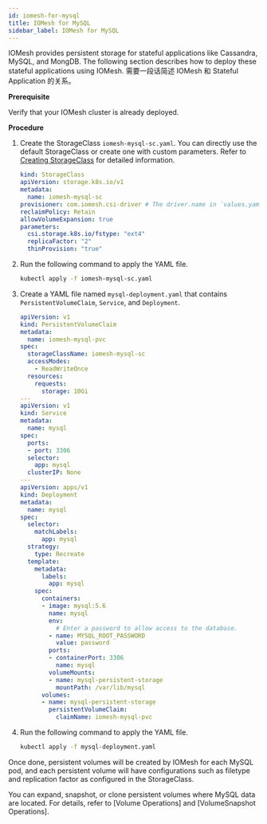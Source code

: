 ```yaml
---
id: iomesh-for-mysql
title: IOMesh for MySQL
sidebar_label: IOMesh for MySQL
---
```


IOMesh provides persistent storage for stateful applications like Cassandra, MySQL, and MongDB. The following section describes how to deploy these stateful applications using IOMesh. 需要一段话简述 IOMesh 和 Stateful Application 的关系。

**Prerequisite**

Verify that your IOMesh cluster is already deployed. 

**Procedure**
1. Create the StorageClass `iomesh-mysql-sc.yaml`. You can directly use the default StorageClass or create one with custom parameters. Refer to [Creating StorageClass](../volume-operations/create-storageclass.md#creating-storageclass) for detailed information.

    ```yaml
    kind: StorageClass
    apiVersion: storage.k8s.io/v1
    metadata:
      name: iomesh-mysql-sc
    provisioner: com.iomesh.csi-driver # The driver.name in `values.yaml` when deploying IOMesh cluster.
    reclaimPolicy: Retain
    allowVolumeExpansion: true
    parameters:
      csi.storage.k8s.io/fstype: "ext4"
      replicaFactor: "2"
      thinProvision: "true"
    ```

2. Run the following command to apply the YAML file.

    ```bash
    kubectl apply -f iomesh-mysql-sc.yaml
    ```
3. Create a YAML file named `mysql-deployment.yaml` that contains `PersistentVolumeClaim`, `Service`, and `Deployment`.
    ```yaml
    apiVersion: v1
    kind: PersistentVolumeClaim
    metadata:
      name: iomesh-mysql-pvc 
    spec:
      storageClassName: iomesh-mysql-sc
      accessModes:
        - ReadWriteOnce
      resources:
        requests:
          storage: 10Gi
    ---
    apiVersion: v1
    kind: Service
    metadata:
      name: mysql
    spec:
      ports:
      - port: 3306
      selector:
        app: mysql
      clusterIP: None
    ---
    apiVersion: apps/v1
    kind: Deployment
    metadata:
      name: mysql
    spec:
      selector:
        matchLabels:
          app: mysql
      strategy:
        type: Recreate
      template:
        metadata:
          labels:
            app: mysql
        spec:
          containers:
          - image: mysql:5.6
            name: mysql
            env:
              # Enter a password to allow access to the database.
            - name: MYSQL_ROOT_PASSWORD
              value: password
            ports:
            - containerPort: 3306
              name: mysql
            volumeMounts:
            - name: mysql-persistent-storage
              mountPath: /var/lib/mysql
          volumes:
          - name: mysql-persistent-storage
            persistentVolumeClaim:
              claimName: iomesh-mysql-pvc 
    ```

4. Run the following command to apply the YAML file.

    ```bash
    kubectl apply -f mysql-deployment.yaml
    ```

Once done, persistent volumes will be created by IOMesh for each MySQL pod, and each persistent volume will have configurations such as filetype and replication factor as configured in the StorageClass.

You can expand, snapshot, or clone persistent volumes where MySQL data are located. For details, refer to [Volume Operations] and [VolumeSnapshot Operations].